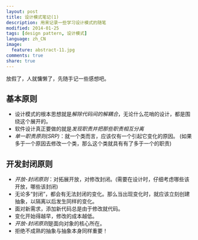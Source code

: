 ```yaml
---
layout: post
title: 设计模式笔记(1)
description: 用来记录一些学习设计模式的随笔
modified: 2014-01-25
tags: [design pattern, 设计模式]
language: zh_CN
image:
  feature: abstract-11.jpg
comments: true
share: true
---
```


放假了，人就慵懒了，先随手记一些感想吧。

基本原则
-------

* 设计模式的根本思想就是*解除代码间的解耦合*，无论什么花哨的设计，都是围绕这个展开的。
* 软件设计真正要做的就是*发现职责并把那些职责相互分离*
* *单一职责原则(SRP)*：就一个类而言，应该仅有一个引起它变化的原因。
(如果多于一个原因去修改一个类，那么这个类就具有有了多于一个的职责)

开发封闭原则
-----------

* *开放-封闭原则*：对拓展开放，对修改封闭。(需要在设计时，仔细考虑哪些该开放，哪些该封闭)
* 无论多“封闭”，都会有无法封闭的变化。那么当出现变化时，就应该立刻创建抽象，以隔离以后发生同样的变化。
* 面对新需求，添加新代码总是由于修改就代码。
* 变化开始得越早，修改的成本越低。
* *开放-封闭原则*是面向对象的核心所在。
* 拒绝不成熟的抽象与抽象本身同样重要！
